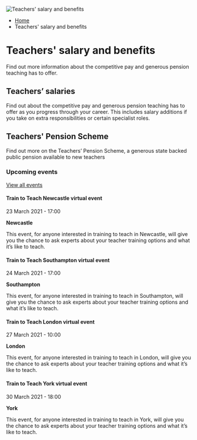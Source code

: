 <img alt="Teachers' salary and benefits" src="https://getintoteaching.education.gov.uk/sites/default/files/hero\_banner/DFE\_Southfeilds\_Room%20A360\_9222%20cr.png"></img>

*   [Home](/)
*   Teachers' salary and benefits

Teachers' salary and benefits
=============================

Find out more information about the competitive pay and generous pension teaching has to offer. 

[](/teachers-salary-and-teaching-benefits/teachers-pay-scale-salary)

Teachers’ salaries
------------------

Find out about the competitive pay and generous pension teaching has to offer as you progress through your career. This includes salary additions if you take on extra responsibilities or certain specialist roles.

[](/teachers-salary-and-teaching-benefits/teachers-pension-scheme)

Teachers' Pension Scheme
------------------------

Find out more on the Teachers’ Pension Scheme, a generous state backed public pension available to new teachers

### Upcoming events

[View all events](/teaching-events)

[](/teaching-events/train-to-teach-events/train-to-teach-newcastle-virtual-event-230321)

#### Train to Teach Newcastle virtual event

23 March 2021 - 17:00

**Newcastle**

This event, for anyone interested in training to teach in Newcastle, will give you the chance to ask experts about your teacher training options and what it’s like to teach.

[](/teaching-events/train-to-teach-events/train-to-teach-southampton-virtual-event-240321)

#### Train to Teach Southampton virtual event

24 March 2021 - 17:00

**Southampton**

This event, for anyone interested in training to teach in Southampton, will give you the chance to ask experts about your teacher training options and what it’s like to teach.

[](/teaching-events/train-to-teach-events/train-to-teach-london-virtual-event-270321)

#### Train to Teach London virtual event

27 March 2021 - 10:00

**London**

This event, for anyone interested in training to teach in London, will give you the chance to ask experts about your teacher training options and what it’s like to teach.

[](/teaching-events/train-to-teach-events/train-to-teach-york-virtual-event-300321)

#### Train to Teach York virtual event

30 March 2021 - 18:00

**York**

This event, for anyone interested in training to teach in York, will give you the chance to ask experts about your teacher training options and what it’s like to teach.